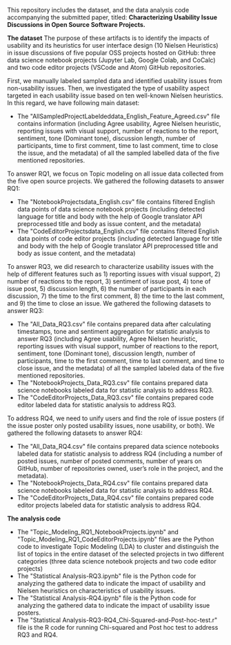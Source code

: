 This repository includes the dataset, and the data analysis code accompanying the submitted paper, titled:
**Characterizing Usability Issue Discussions in Open Source Software Projects.**

**The dataset**
The purpose of these artifacts is to identify the impacts of usability and its heuristics for user interface design (10 Nielsen Heuristics) in issue discussions of five popular OSS projects hosted on GitHub: three data science notebook projects (Jupyter Lab, Google Colab, and CoCalc) and two code editor projects (VSCode and Atom) GitHub repositories.

First, we manually labeled sampled data and identified usability issues from non-usability issues. Then, we investigated the type of usability aspect targeted in each usability issue based on ten well-known Nielsen heuristics. In this regard, we have following main dataset:

- The "AllSampledProjectLabeldeddata_English_Feature_Agreed.csv" file contains information (including  Agree usability, Agree Nielsen heuristic, reporting issues with visual support, number of reactions to the report, sentiment, tone (Dominant tone), discussion length, number of participants, time to first comment, time to last comment, time to close the issue, and the metadata) of all the sampled labelled data of the five mentioned repositories.

To answer RQ1, we focus on Topic modeling on all issue data collected from the five open source projects. We gathered the following datasets to answer RQ1:
 
- The "NotebookProjectsdata_English.csv" file contains filtered English data points of data science notebook projects (including detected language for title and body with the help of Google translator API preprocessed title and body as issue content, and the metadata) 
- The "CodeEditorProjectsdata_English.csv" file contains filtered English data points of code editor projects (including detected language for title and body with the help of Google translator API preprocessed title and body as issue content, and the metadata)

To answer RQ3, we did research to characterize usability issues with the help of different features such as 1) reporting issues with visual support, 2) number of reactions to the report, 3) sentiment of issue post, 4) tone of issue post, 5) discussion length, 6) the number of participants in each discussion, 7) the time to the first comment, 8) the time to the last comment, and 9) the time to close an issue. We gathered the following datasets to answer RQ3:

- The "All_Data_RQ3.csv" file contains prepared data after calculating timestamps, tone and sentiment aggregation for statistic analysis to answer RQ3 (including  Agree usability, Agree Nielsen heuristic, reporting issues with visual support, number of reactions to the report, sentiment, tone (Dominant tone), discussion length, number of participants, time to the first comment, time to last comment, and time to close issue, and the metadata) of all the sampled labeled data of the five mentioned repositories.
- The "NotebookProjects_Data_RQ3.csv" file contains prepared data science notebooks labeled data for statistic analysis to address RQ3.
- The "CodeEditorProjects_Data_RQ3.csv" file contains prepared code editor labeled data for statistic analysis to address RQ3.

To address RQ4, we need to unify users and find the role of issue posters (if the issue poster only posted usability issues, none usability, or both). We gathered the following datasets to answer RQ4:

- The "All_Data_RQ4.csv" file contains prepared data science notebooks labeled data for statistic analysis to address RQ4 (including a number of posted issues, number of posted comments, number of years on GitHub, number of repositories owned, user’s role in the project, and the metadata).
- The "NotebookProjects_Data_RQ4.csv" file contains prepared data science notebooks labeled data for statistic analysis to address RQ4.
- The "CodeEditorProjects_Data_RQ4.csv" file contains prepared code editor projects labeled data for statistic analysis to address RQ4.

**The analysis code**
- The "Topic_Modeling_RQ1_NotebookProjects.ipynb" and "Topic_Modeling_RQ1_CodeEditorProjects.ipynb" files are the Python code to investigate Topic Modeling (LDA) to cluster and distinguish the list of topics in the entire dataset of the selected projects in two different categories (three data science notebook projects and two code editor projects)
- The "Statistical Analysis-RQ3.ipynb" file is the Python code for analyzing the gathered data to indicate the impact of usability and Nielsen heuristics on characteristics of usability issues.
- The "Statistical Analysis-RQ4.ipynb" file is the Python code for analyzing the gathered data to indicate the impact of usability issue posters.
- The "Statistical Analysis-RQ3-RQ4_Chi-Squared-and-Post-hoc-test.r" file is the R code for running Chi-squared and Post hoc test to address RQ3 and RQ4.
